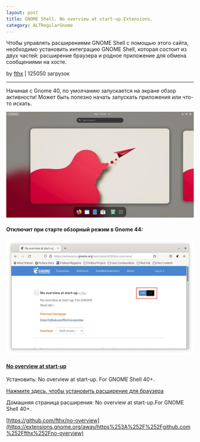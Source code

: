 ```yaml
---
layout: post
title: GNOME Shell. No overview at start-up.Extensions.
category: ALTRegularGnome
---
```



Чтобы управлять расширениями GNOME Shell с помощью этого сайта, необходимо установить интеграцию GNOME Shell, которая состоит из двух частей: расширение браузера и родное приложение для обмена сообщениями на хосте. 

by [fthx](https://extensions.gnome.org/accounts/profile/fthx) | 125050 загрузок

---

Начиная с Gnome 40, по умолчанию запускается на экране обзор активности! Может быть полезно начать запускать приложения или что-то искать. 

![](/img/no-overview-extensions%20(2).jpg)

#### Отключит при старте обзорный режим в Gnome 44:

![](/img/no-overview-extensions.jpg)

#### <u>No overview at start-up</u>

Установить: No overview at start-up. For GNOME Shell 40+.

[Нажмите здесь, чтобы установить расширение для браузера](https://extensions.gnome.org/extension/4099/no-overview/# "Установите расширение браузера для интеграции GNOME Shell")

Домашняя страница расширения: No overview at start-up.For GNOME Shell 40+.

[https://github.com/fthx/no-overview](https://extensions.gnome.org/away/https%253A%252F%252Fgithub.com%252Ffthx%252Fno-overview)


